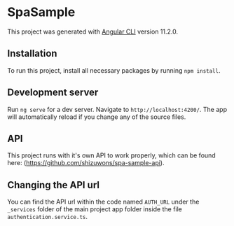 # SpaSample

This project was generated with [Angular CLI](https://github.com/angular/angular-cli) version 11.2.0.

## Installation

To run this project, install all necessary packages by running `npm install`.

## Development server

Run `ng serve` for a dev server. Navigate to `http://localhost:4200/`. The app will automatically reload if you change any of the source files.

## API

This project runs with it's own API to work properly, which can be found here: (https://github.com/shizuwons/spa-sample-api).

## Changing the API url

You can find the API url within the code named `AUTH_URL` under the `_services` folder of the main project app folder inside the file `authentication.service.ts`.